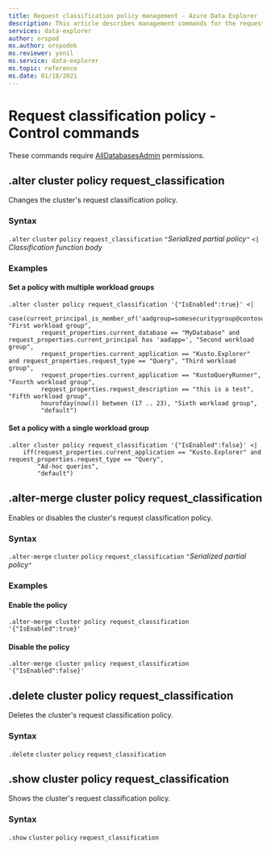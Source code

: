 ```yaml
---
title: Request classification policy management - Azure Data Explorer
description: This article describes management commands for the request classification policy in Azure Data Explorer.
services: data-explorer
author: orspod
ms.author: orspodek
ms.reviewer: yonil
ms.service: data-explorer
ms.topic: reference
ms.date: 01/18/2021
---
```

# Request classification policy - Control commands

These commands require [AllDatabasesAdmin](access-control/role-based-authorization.md) permissions.

## .alter cluster policy request_classification

Changes the cluster's request classification policy.

### Syntax

`.alter` `cluster` `policy` `request_classification` `"`*Serialized partial policy*`"` `<|` *Classification function body*

### Examples

#### Set a policy with multiple workload groups

```kusto
.alter cluster policy request_classification '{"IsEnabled":true}' <|
    case(current_principal_is_member_of('aadgroup=somesecuritygroup@contoso.com'), "First workload group",
         request_properties.current_database == "MyDatabase" and request_properties.current_principal has 'aadapp=', "Second workload group",
         request_properties.current_application == "Kusto.Explorer" and request_properties.request_type == "Query", "Third workload group",
         request_properties.current_application == "KustoQueryRunner", "Fourth workload group",
         request_properties.request_description == "this is a test", "Fifth workload group",
         hourofday(now()) between (17 .. 23), "Sixth workload group",
         "default")
```

#### Set a policy with a single workload group

```kusto
.alter cluster policy request_classification '{"IsEnabled":false}' <|
    iff(request_properties.current_application == "Kusto.Explorer" and request_properties.request_type == "Query",
        "Ad-hoc queries",
        "default")
```

## .alter-merge cluster policy request_classification

Enables or disables the cluster's request classification policy.

### Syntax

`.alter-merge` `cluster` `policy` `request_classification` `"`*Serialized partial policy*`"`

### Examples

#### Enable the policy

```kusto
.alter-merge cluster policy request_classification '{"IsEnabled":true}'
```

#### Disable the policy

```kusto
.alter-merge cluster policy request_classification '{"IsEnabled":false}'
```

## .delete cluster policy request_classification

Deletes the cluster's request classification policy.

### Syntax

`.delete` `cluster` `policy` `request_classification`

## .show cluster policy request_classification

Shows the cluster's request classification policy.

### Syntax

`.show` `cluster` `policy` `request_classification`

